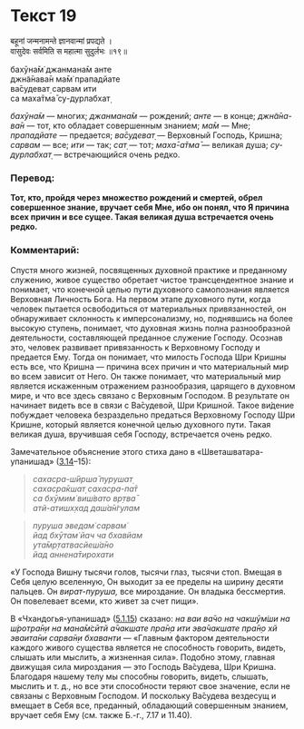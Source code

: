 # Текст 19

बहूनां जन्मनामन्ते ज्ञानवान्मां प्रपद्यते ।  
वासुदेवः सर्वमिति स महात्मा सुदुर्लभः ॥१९॥

бахӯна̄м̇ джанмана̄м анте  
джн̃а̄нава̄н ма̄м̇ прападйате  
ва̄судеват̣ сарвам ити  
са маха̄тма̄ су-дурлабхат̣

_бахӯна̄м_ — многих; _джанмана̄м_ — рождений; _анте_ — в конце; _джн̃а̄на-ва̄н_ — тот, кто обладает совершенным знанием; _ма̄м_ — Мне; _прападйате_ — предается; _ва̄судеват̣_ — Верховный Господь, Кришна; _сарвам_ — все; _ити_ — так; _сат̣_ — тот; _маха̄-а̄тма̄_ — великая душа; _су- дурлабхат̣_ — встречающийся очень редко.

### Перевод:

**Тот, кто, пройдя через множество рождений и смертей, обрел совершенное знание, вручает себя Мне, ибо он понял, что Я причина всех причин и все сущее. Такая великая душа встречается очень редко.**

### Комментарий:

Спустя много жизней, посвященных духовной практике и преданному служению, живое существо обретает чистое трансцендентное знание и понимает, что конечной целью пути духовного самопознания является Верховная Личность Бога. На первом этапе духовного пути, когда человек пытается освободиться от материальных привязанностей, он обнаруживает склонность к имперсонализму, но, поднявшись на более высокую ступень, понимает, что духовная жизнь полна разнообразной деятельности, составляющей преданное служение Господу. Осознав это, человек развивает привязанность к Верховному Господу и предается Ему. Тогда он понимает, что милость Господа Шри Кришны есть все, что Кришна — причина всех причин и что материальный мир во всем зависит от Него. Он также понимает, что материальный мир является искаженным отражением разнообразия, царящего в духовном мире, и что все здесь связано с Верховным Господом. В результате он начинает видеть все в связи с Ва̄судевой, Шри Кришной. Такое ви́дение побуждает человека безраздельно предаться Верховному Господу Шри Кришне, который является конечной целью духовного пути. Такая великая душа, вручившая себя Господу, встречается очень редко.

Замечательное объяснение этого стиха дано в «Шветашватара- упанишад» ([3.14](#)–15):

> _сахасра-ш́ӣрша̄ пурушат̣  
> сахасра̄кшат̣ сахасра-па̄т  
> са бхӯмим̇ виш́вато вр̣тва̄  
> атй-атишх̣хад даш́а̄н̇гулам_

> _пуруша эведам̇ сарвам̇  
> йад бхӯтам̇ йач ча бхавйам  
> ута̄мр̣татвасйеш́а̄но  
> йад аннена̄тирохати_

«У Господа Вишну тысячи голов, тысячи глаз, тысячи стоп. Вмещая в Себя целую вселенную, Он выходит за ее пределы на ширину десяти пальцев. Он _вират-пуруша,_ все мироздание. Он владыка бессмертия. Он повелевает всеми, кто живет за счет пищи».

В «Чхандогья-упанишад» ([5.1.15](#)) сказано: _на ваи ва̄чо на чакшӯм̇ши на ш́ротра̄н̣и на мана̄м̇сӣтй а̄чакшате пра̄н̣а ити эва̄чакшате пра̄н̣о хй эваита̄ни сарва̄н̣и бхаванти_ — «Главным фактором деятельности каждого живого существа является не способность говорить, видеть, слышать или мыслить, а жизненная сила». Подобно этому, главная движущая сила мироздания — это Господь Ва̄судева, Шри Кришна. Благодаря нашему телу мы способны говорить, видеть, слышать, мыслить и т. д., но все эти способности теряют свое значение, если не связаны с Верховным Господом. И поскольку Ва̄судева вездесущ и вмещает в Себя все, преданный, обладающий совершенным знанием, вручает себя Ему (см. также Б.-г., 7.17 и 11.40).